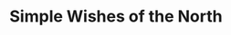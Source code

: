 ---
title: "Simple Wishes of the North"
url: /sudbury/simple-wishes-of-the-north/
shop: funeral directors
---